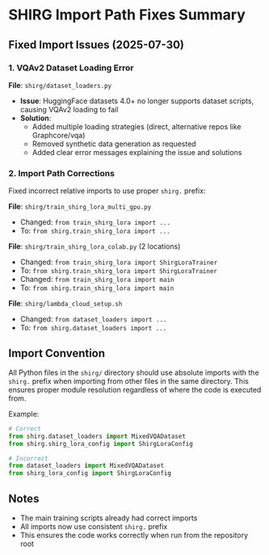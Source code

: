 # SHIRG Import Path Fixes Summary

## Fixed Import Issues (2025-07-30)

### 1. VQAv2 Dataset Loading Error
**File**: `shirg/dataset_loaders.py`
- **Issue**: HuggingFace datasets 4.0+ no longer supports dataset scripts, causing VQAv2 loading to fail
- **Solution**: 
  - Added multiple loading strategies (direct, alternative repos like Graphcore/vqa)
  - Removed synthetic data generation as requested
  - Added clear error messages explaining the issue and solutions

### 2. Import Path Corrections
Fixed incorrect relative imports to use proper `shirg.` prefix:

**File**: `shirg/train_shirg_lora_multi_gpu.py`
- Changed: `from train_shirg_lora import ...` 
- To: `from shirg.train_shirg_lora import ...`

**File**: `shirg/train_shirg_lora_colab.py` (2 locations)
- Changed: `from train_shirg_lora import ShirgLoraTrainer`
- To: `from shirg.train_shirg_lora import ShirgLoraTrainer`
- Changed: `from train_shirg_lora import main`
- To: `from shirg.train_shirg_lora import main`

**File**: `shirg/lambda_cloud_setup.sh`
- Changed: `from dataset_loaders import ...`
- To: `from shirg.dataset_loaders import ...`

## Import Convention
All Python files in the `shirg/` directory should use absolute imports with the `shirg.` prefix when importing from other files in the same directory. This ensures proper module resolution regardless of where the code is executed from.

Example:
```python
# Correct
from shirg.dataset_loaders import MixedVQADataset
from shirg.shirg_lora_config import ShirgLoraConfig

# Incorrect
from dataset_loaders import MixedVQADataset
from shirg_lora_config import ShirgLoraConfig
```

## Notes
- The main training scripts already had correct imports
- All imports now use consistent `shirg.` prefix
- This ensures the code works correctly when run from the repository root